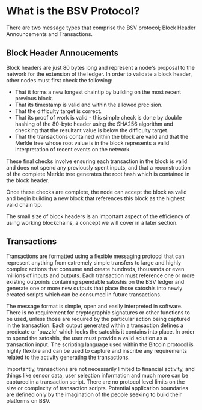# What is the BSV Protocol?

There are two message types that comprise the BSV protocol; Block Header Announcements and Transactions.&#x20;

## Block Header Annoucements

Block headers are just 80 bytes long and represent a node's proposal to the network for the extension of the ledger. In order to validate a block header, other nodes must first check the following:

* That it forms a new longest chaintip by building on the most recent previous block.
* That its timestamp is valid and within the allowed precision.
* That the difficulty target is correct.
* That its proof of work is valid - this simple check is done by double hashing of the 80-byte header using the SHA256 algorithm and checking that the resultant value is below the difficulty target.
* That the transactions contained within the block are valid and that the Merkle tree whose root value is in the block represents a valid interpretation of recent events on the network.

These final checks involve ensuring each transaction in the block is valid and does not spend any previously spent inputs, and that a reconstruction of the complete Merkle tree generates the root hash which is contained in the block header.

Once these checks are complete, the node can accept the block as valid and begin building a new block that references this block as the highest valid chain tip.

The small size of block headers is an important aspect of the efficiency of using working blockchains, a concept we will cover in a later section.

## Transactions

Transactions are formatted using a flexible messaging protocol that can represent anything from extremely simple transfers to large and highly complex actions that consume and create hundreds, thousands or even millions of inputs and outputs. Each transaction must reference one or more existing outpoints containing spendable satoshis on the BSV ledger and generate one or more new outputs that place those satoshis into newly created scripts which can be consumed in future transactions.

The message format is simple, open and easily interpreted in software. There is no requirement for cryptographic signatures or other functions to be used, unless those are required by the particular action being captured in the transaction. Each output generated within a transaction defines a predicate or 'puzzle' which locks the satoshis it contains into place. In order to spend the satoshis, the user must provide a valid solution as a transaction input. The scripting language used within the Bitcoin protocol is highly flexible and can be used to capture and inscribe any requirements related to the activity generating the transactions.

Importantly, transactions are not necessarily limited to financial activity, and things like sensor data, user selection information and much more can be captured in a transaction script. There are no protocol level limits on the size or complexity of transaction scripts. Potential application boundaries are defined only by the imagination of the people seeking to build their platforms on BSV.

